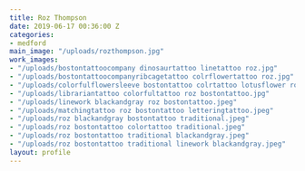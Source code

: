 ```yaml
---
title: Roz Thompson
date: 2019-06-17 00:36:00 Z
categories:
- medford
main_image: "/uploads/rozthompson.jpg"
work_images:
- "/uploads/bostontattoocompany dinosaurtattoo linetattoo roz.jpg"
- "/uploads/bostontattoocompanyribcagetattoo colrflowertattoo roz.jpg"
- "/uploads/colorfulflowersleeve bostontattoo colrtattoo lotusflower roz.jpg"
- "/uploads/librariantattoo colorfultattoo roz bostontattoo.jpg"
- "/uploads/linework blackandgray roz bostontattoo.jpeg"
- "/uploads/matchingtattoo roz bostontattoo letteringtattoo.jpeg"
- "/uploads/roz blackandgray bostontattoo traditional.jpeg"
- "/uploads/roz bostontattoo colortattoo traditional.jpeg"
- "/uploads/roz bostontattoo traditional blackandgray.jpeg"
- "/uploads/roz bostontattoo traditional linework blackandgray.jpeg"
layout: profile
---
```

